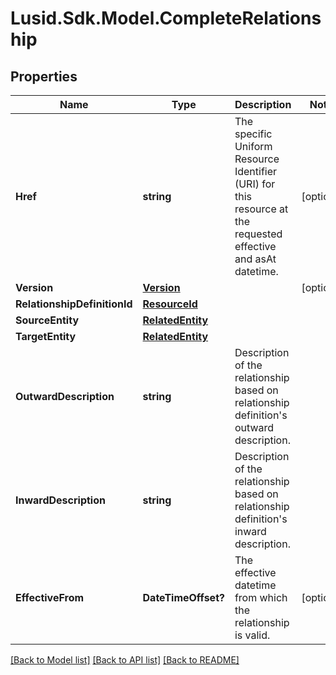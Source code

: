 
# Lusid.Sdk.Model.CompleteRelationship

## Properties

Name | Type | Description | Notes
------------ | ------------- | ------------- | -------------
**Href** | **string** | The specific Uniform Resource Identifier (URI) for this resource at the requested effective and asAt datetime. | [optional] 
**Version** | [**Version**](Version.md) |  | [optional] 
**RelationshipDefinitionId** | [**ResourceId**](ResourceId.md) |  | 
**SourceEntity** | [**RelatedEntity**](RelatedEntity.md) |  | 
**TargetEntity** | [**RelatedEntity**](RelatedEntity.md) |  | 
**OutwardDescription** | **string** | Description of the relationship based on relationship definition&#39;s outward description. | 
**InwardDescription** | **string** | Description of the relationship based on relationship definition&#39;s inward description. | 
**EffectiveFrom** | **DateTimeOffset?** | The effective datetime from which the relationship is valid. | [optional] 

[[Back to Model list]](../README.md#documentation-for-models)
[[Back to API list]](../README.md#documentation-for-api-endpoints)
[[Back to README]](../README.md)


